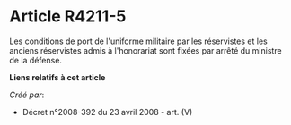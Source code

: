 # Article R4211-5

Les conditions de port de l'uniforme militaire par les réservistes et les anciens réservistes admis à l'honorariat sont
fixées par arrêté du ministre de la défense.

**Liens relatifs à cet article**

_Créé par_:

  - Décret n°2008-392 du 23 avril 2008 - art. (V)
